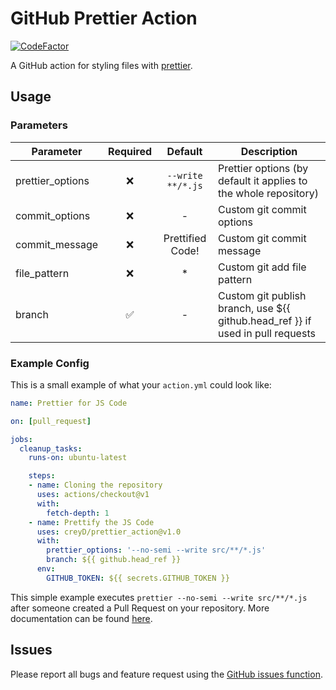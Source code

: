 # GitHub Prettier Action

[![CodeFactor](https://www.codefactor.io/repository/github/creyd/prettier_action/badge/master)](https://www.codefactor.io/repository/github/creyd/prettier_action/overview/master)

A GitHub action for styling files with [prettier](https://prettier.io).

## Usage

### Parameters

| Parameter | Required | Default | Description |
| - | :-: | :-: | - |
| prettier_options | :x: | `--write **/*.js` | Prettier options (by default it applies to the whole repository) |
| commit_options | :x: | - | Custom git commit options |
| commit_message | :x: | Prettified Code! | Custom git commit message |
| file_pattern | :x: | * | Custom git add file pattern |
| branch | :white_check_mark: | - | Custom git publish branch, use ${{ github.head_ref }} if used in pull requests |

### Example Config

This is a small example of what your `action.yml` could look like:

```yaml
name: Prettier for JS Code

on: [pull_request]

jobs:
  cleanup_tasks:
    runs-on: ubuntu-latest

    steps:
    - name: Cloning the repository
      uses: actions/checkout@v1
      with:
        fetch-depth: 1
    - name: Prettify the JS Code
      uses: creyD/prettier_action@v1.0
      with:
        prettier_options: '--no-semi --write src/**/*.js'
        branch: ${{ github.head_ref }}
      env:
        GITHUB_TOKEN: ${{ secrets.GITHUB_TOKEN }}
```

This simple example executes `prettier --no-semi --write src/**/*.js` after someone created a Pull Request on your repository. More documentation can be found [here](https://help.github.com/en/actions/automating-your-workflow-with-github-actions/workflow-syntax-for-github-actions).

## Issues

Please report all bugs and feature request using the [GitHub issues function](https://github.com/creyD/prettier_action/issues/new).

